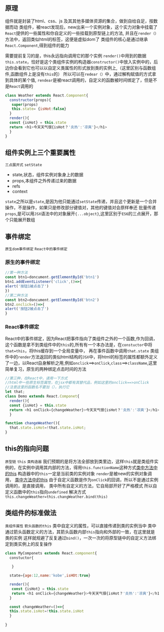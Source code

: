 ## 原理
组件就是封装了html、css、js 及其其他多媒体资源的集合，做到自给自足，按数据而动
类组件，被react发现后，new出来一个实例对象，这个实力对象中挂载了`React`提供的一些属性和你自定义的一些挂载到原型链上的方法,
并且在`render（）`方法中，返回类似html的标签，这便是虚拟dom了
类组件的核心是通过继承`React.Component`,得到组件的能力

需要提前复习的是，this永远指向调用它的那个实例
`render()`中用到的数据`this.state`，恰好是这个类组件实例的构造器`constructor()`中放入实例中的，后边你会看到它也可以以自定义类属性的形式放到类的实例上,（这里区别与函数组件,函数组件上是没有`this`的）
所以可以在`redear（）`中，通过解构赋值的方式拿到具体的某个值,
`rendear`是被react调用的，自定义的函数被时间绑定了，但是不是`React`调用的
``` js
class Weather extends React.Component{
  constructor(props){
   super(props)
   this.state= {isHot:false}
  }
  render(){
  const {isHot} = this.state
  return <h1>今天天气很{isHot？'炎热':'凉爽'}</h1>
  }
}
```

## 组件实例上三个重要属性
`三点展开式` `setState`
- state,状态，组件实例对象身上的数据
- props,本组件之外传递过来的数据
- refs
- context

`state`之所以是`state`,是因为他只能通过`setState`传递，并且这个更新是一个合并操作，不是操作，如果只是修改部分键值对，其他的键值对会原样奉还
批量传递`props`,是可以用`JSX`语法中的对象展开`{...object}`,这里区别于`ES6`的三点展开，那个只能展开数组

## 事件绑定
`原生dom事件绑定`  `React中的事件绑定`

### 原生的事件绑定
``` js
//第一种方法
const btn1=doncument.getElementById('btn1')
btn1.addEventListener('click',()=>{
alert('按钮1被点击了')
})
//第二种方法
const btn2=doncument.getElementById('btn2')
btn2.onclick=()=>{
alert('按钮2被点击了')
}
```

### React事件绑定
React中的事件绑定，因为React把事件指向了类组件之外的一个函数,作为回调，这个函数是拿不到类组件中的`this`的,所有有一个本办法是，在`constuctor`中将`that=this`，将this缓存到一个全局变量中，
再在事件函数中调用`that.state`
类组件中的`render`方法返回的类似html结构的`JSX`中，将html的标签的属性都额外定义了一边，以React自身解析之用,例如`onclick`==>`onClick`,`class`==>`className`,这里简单复习，原生的两种绑定点击时间的方法
``` js
//第三种，在React中，请用一下方式
//html中一些原生标签属性，在jsx中都有其替代品，例如这里的onclick==>onClick
//注意这里的函数名不要加（），执行它
let that;
class Demo extends React.Componet{
  render(){
  const {isHot} = this.state
  return <h1 onClick={changeWeather}>今天天气很{isHot？'炎热':'凉爽'}</h1>
  }

function changeWeather(){
  that.state.isHot=!that.state.isHot;
}
```

## this的指向问题
`原型链`  `this`  `类构造器`
我们预期的是将方法全部放到类里边，这样`this`就是类组件实例的，在实例中调用其内部的方法，得用`this.functionName`这种方式[类中方法中的this](https://www.bilibili.com/video/BV1wy4y1D7JT?t=665.0&p=15)
构造器中的`this`一定是当前类的实例对象
`render`是被new的实例对象调用，
[类中方法中的this](https://www.bilibili.com/video/BV1wy4y1D7JT?t=1125.6&p=15)
由于自定义函数是作为`onClick`的回调，所以不是通过实例调用的，是直接调用，
类中所有自定义的方法，它自局部开好了严格模式
所以自定义函数中的`this`指向`undefined`
解决方式
`this.changeWeather=this.changWeather.bind(this)`

## 类组件的标准做法
`类组件属性`  `箭头函数的this`
类中自定义的属性，可以直接传递到类的实例当中
类中通过箭头函数定义的方法，其箭头函数内部`this`指向和外部的一致，在这里就是类的实例
这样就规避了反复通过`bind()`，一次一次的将原型链中的自定义方法绑定到类实例上的反复操作

``` js
class MyComponets extends React.component{
  constuctor{
   
   }

  state={age:12,name:'kobe',isHOt:true}

  render(){
   const {isHot} = this.state
   return <h1 onClick={changeWeather}>今天天气很{isHot？'炎热':'凉爽'}</h1>
  }

  const changeWeather=()=>{
  this.state.isHot=!this.state.isHot
  }
  
}
```
